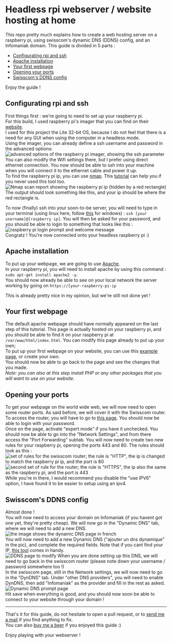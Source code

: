 # Headless rpi webserver / website hosting at home

This repo pretty much explains how to create a web hosting server on a raspberry pi,
using swisscom's dynamic DNS (DDNS) config, and an Infomaniak domain.
This guide is divided in 5 parts :  

- [Configurating rpi and ssh](#configurating-rpi-and-ssh)
- [Apache installation](#apache-installation)
- [Your first webpage](#your-first-webpage)
- [Opening your ports](#opening-your-ports)
- [Swisscom's DDNS config](#swisscoms-ddns-config)
  
Enjoy the guide !  

## Configurating rpi and ssh

First things first : we're going to need to set up your raspberry pi.  
For this build, I used raspberry pi's imager that you can find on their
[website](https://www.raspberrypi.com/software/).  
I used for this project the Lite 32-bit OS,
because I do not feel that there is a need for any GUI
when using the computer in a headless mode.  
Using the imager, you can already define a ssh username
and password in the advanced options:  
![advanced options of the raspberry pi imager, showing the ssh parameter](assets/images/sshImager.png)  
You can also modify the Wifi settings there, but I prefer using direct ethernet connection.
You now should be able to ssh into your machine when you will connect it to the ethernet cable and power it up.  
To find the raspberry pi ip, you can use [nmap](https://nmap.org/).
This [tutorial](https://vitux.com/find-devices-connected-to-your-network-with-nmap/)
can help you if you never used this tool too.  
![Nmap scan report showing the raspberry pi ip (hidden by a red rectangle)](assets/images/terminal.png)  
The output should look something like this,
and your ip should be where the red rectangle is.

To now (finally) ssh into your soon-to-be server,
you will need to type in your terminal (using linux here,
follow [this](https://jarrodstech.net/how-to-raspberry-pi-ssh-on-windows-10/)
for windows) : `ssh [your username]@[raspberry ip]`.
You will then be asked for your password,
and you should be able to login to something that looks like this :  
![raspberry pi login prompt and welcome message](assets/images/connected.png)  
Congratz ! You're now connected onto your headless raspberry pi :)

## Apache installation

To put up your webpage, we are going to use [Apache](https://www.apache.org/).  
In your raspberry pi, you will need to install apache by using this command : `sudo apt-get install apache2 -y`.  
You should now already be able to see on your local network the server working by going on `https://[your-raspberry-pi-ip`  

This is already pretty nice in my opinion, but we're still not done yet !

## Your first webpage

The default apache webpage should have normally appeared on the last step of this tutorial. This page is actually hosted on your raspberry pi, and you should
be able to find it on your raspberry pi at `/var/www/html/index.html`. You can modify this page already to put up your own;  
To put up your first webpage on your website, you can use this [example page](assets/examplePage.html), or create your own.  
You should now be able to go back to the page and see the changes that you made.
\
*Note: you can also at this step install PHP or any other packages that you will want to use on your website.*

## Opening your ports

To get your webpage on the world wide web, we will now need to open some router ports. As said before, we will cover it with the Swisscom router.  
To access the router, you will have to go to [this page](http://internetbox.home/#login). You should now be able to login with your password.  
Once on the page, activate "expert mode" if you have it unchecked. You should now be able to go into the "Network Settings", and from there access the "Port Forwarding" subtab.
You will now need to create two new rules for your raspberry pi, opening the ports 443 and 80. The rules should look as this :  
![set of rules for the swisscom router; the rule is "HTTP", the ip is changed to match the raspberry pi ip, and the port is 80](assets/images/port80.png)
![second set of rule for the router; the rule is "HTTPS", the ip also the same as the raspberry pi, and the port is 443](assets/images/port443.png)  
While you're in there, I would recommend you disable the "use IPV6" option, I have found it to be easier to setup using an ipv4.

## Swisscom's DDNS config

Almost done !  
You will now need to access your domain on Infomaniak (if you havent got one yet, they're pretty cheap). We will now go in the "Dynamic DNS" tab, where we will need to add a new DNS.
![the image shows the dynamic DNS page in french](assets/images/infomaniak.png)  
You will now need to add a new Dynamic DNS ("ajouter un dns dynamique" in the pic), and complete the required fields. Note that if you cant find your IP, [this tool](https://wtfismyip.com/) comes in handy.  
![DDNS page to modify](assets/images/DDNS1.png)
When you are done setting up this DNS, we will need to go back in the swisscom router (please note down your username / password somewhere too !)  
In the swisscom page, still in the Network settings, we will now need to go in the "DynDNS" tab. Under "other DNS providers", you will need to enable DynDNS, then add "Infomaniak" as the provider and fill in the rest as asked.
![Dynamic DNS prompt page](assets/images/DDNS2.png)  
Hit save when everything is good, and you should now soon be able to connect to your website through your domain !  

---

That's it for this guide, do not hesitate to open a pull request, or to [send me a mail](mailto:leo.bernard2002@gmail.com) if you find anything to fix.  
You can also [buy me a beer](https://www.paypal.com/paypalme/aryethunderscore) if you enjoyed this guide :)

Enjoy playing with your webserver !
